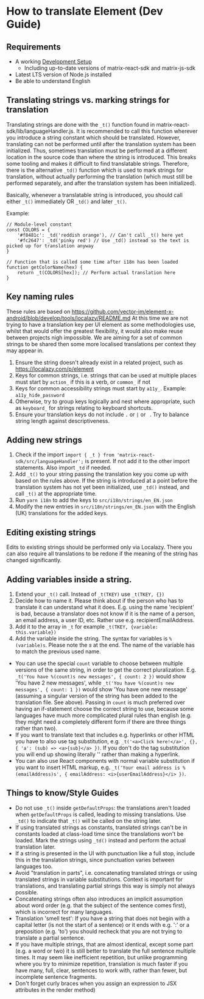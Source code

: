 # How to translate Element (Dev Guide)

## Requirements

-   A working [Development Setup](../README.md#setting-up-a-dev-environment)
    -   Including up-to-date versions of matrix-react-sdk and matrix-js-sdk
-   Latest LTS version of Node.js installed
-   Be able to understand English

## Translating strings vs. marking strings for translation

Translating strings are done with the `_t()` function found in matrix-react-sdk/lib/languageHandler.js.
It is recommended to call this function wherever you introduce a string constant which should be translated.
However, translating can not be performed until after the translation system has been initialized.
Thus, sometimes translation must be performed at a different location in the source code than where the string is introduced.
This breaks some tooling and makes it difficult to find translatable strings.
Therefore, there is the alternative `_td()` function which is used to mark strings for translation,
without actually performing the translation (which must still be performed separately, and after the translation system has been initialized).

Basically, whenever a translatable string is introduced, you should call either `_t()` immediately OR `_td()` and later `_t()`.

Example:

```
// Module-level constant
const COLORS = {
    '#f8481c': _td('reddish orange'), // Can't call _t() here yet
    '#fc2647': _td('pinky red') // Use _td() instead so the text is picked up for translation anyway
}

// Function that is called some time after i18n has been loaded
function getColorName(hex) {
    return _t(COLORS[hex]); // Perform actual translation here
}
```

## Key naming rules

These rules are based on https://github.com/vector-im/element-x-android/blob/develop/tools/localazy/README.md
At this time we are not trying to have a translation key per UI element as some methodologies use,
whilst that would offer the greatest flexibility, it would also make reuse between projects nigh impossible.
We are aiming for a set of common strings to be shared then some more localised translations per context they may appear in.

1. Ensure the string doesn't already exist in a related project, such as https://localazy.com/p/element
2. Keys for common strings, i.e. strings that can be used at multiple places must start by `action_` if this is a verb, or `common_` if not
3. Keys for common accessibility strings must start by `a11y_`. Example: `a11y_hide_password`
4. Otherwise, try to group keys logically and nest where appropriate, such as `keyboard_` for strings relating to keyboard shortcuts.
5. Ensure your translation keys do not include `.` or `|` or ` `. Try to balance string length against descriptiveness.

## Adding new strings

1. Check if the import `import { _t } from 'matrix-react-sdk/src/languageHandler';` is present. If not add it to the other import statements. Also import `_td` if needed.
1. Add `_t()` to your string passing the translation key you come up with based on the rules above. If the string is introduced at a point before the translation system has not yet been initialized, use `_td()` instead, and call `_t()` at the appropriate time.
1. Run `yarn i18n` to add the keys to `src/i18n/strings/en_EN.json`
1. Modify the new entries in `src/i18n/strings/en_EN.json` with the English (UK) translations for the added keys.

## Editing existing strings

Edits to existing strings should be performed only via Localazy.
There you can also require all translations to be redone if the meaning of the string has changed significantly.

## Adding variables inside a string.

1. Extend your `_t()` call. Instead of `_t(TKEY)` use `_t(TKEY, {})`
1. Decide how to name it. Please think about if the person who has to translate it can understand what it does. E.g. using the name 'recipient' is bad, because a translator does not know if it is the name of a person, an email address, a user ID, etc. Rather use e.g. recipientEmailAddress.
1. Add it to the array in `_t` for example `_t(TKEY, {variable: this.variable})`
1. Add the variable inside the string. The syntax for variables is `%(variable)s`. Please note the _s_ at the end. The name of the variable has to match the previous used name.

-   You can use the special `count` variable to choose between multiple versions of the same string, in order to get the correct pluralization. E.g. `_t('You have %(count)s new messages', { count: 2 })` would show 'You have 2 new messages', while `_t('You have %(count)s new messages', { count: 1 })` would show 'You have one new message' (assuming a singular version of the string has been added to the translation file. See above). Passing in `count` is much preferred over having an if-statement choose the correct string to use, because some languages have much more complicated plural rules than english (e.g. they might need a completely different form if there are three things rather than two).
-   If you want to translate text that includes e.g. hyperlinks or other HTML you have to also use tag substitution, e.g. `_t('<a>Click here!</a>', {}, { 'a': (sub) => <a>{sub}</a> })`. If you don't do the tag substitution you will end up showing literally '<a>' rather than making a hyperlink.
-   You can also use React components with normal variable substitution if you want to insert HTML markup, e.g. `_t('Your email address is %(emailAddress)s', { emailAddress: <i>{userEmailAddress}</i> })`.

## Things to know/Style Guides

-   Do not use `_t()` inside `getDefaultProps`: the translations aren't loaded when `getDefaultProps` is called, leading to missing translations. Use `_td()` to indicate that `_t()` will be called on the string later.
-   If using translated strings as constants, translated strings can't be in constants loaded at class-load time since the translations won't be loaded. Mark the strings using `_td()` instead and perform the actual translation later.
-   If a string is presented in the UI with punctuation like a full stop, include this in the translation strings, since punctuation varies between languages too.
-   Avoid "translation in parts", i.e. concatenating translated strings or using translated strings in variable substitutions. Context is important for translations, and translating partial strings this way is simply not always possible.
-   Concatenating strings often also introduces an implicit assumption about word order (e.g. that the subject of the sentence comes first), which is incorrect for many languages.
-   Translation 'smell test': If you have a string that does not begin with a capital letter (is not the start of a sentence) or it ends with e.g. ':' or a preposition (e.g. 'to') you should recheck that you are not trying to translate a partial sentence.
-   If you have multiple strings, that are almost identical, except some part (e.g. a word or two) it is still better to translate the full sentence multiple times. It may seem like inefficient repetition, but unlike programming where you try to minimize repetition, translation is much faster if you have many, full, clear, sentences to work with, rather than fewer, but incomplete sentence fragments.
-   Don't forget curly braces when you assign an expression to JSX attributes in the render method)
